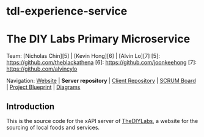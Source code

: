 # tdl-experience-service

The DIY Labs Primary Microservice 
========================================================================

Team: [Nicholas Chin][5] | [Kevin Hong][6] | [Alvin Lo][7]
  [5]: https://github.com/theblackathena
  [6]: https://github.com/joonkeehong
  [7]: https://github.com/alvincylo

Navigation: [Website][1] | **Server repository** | [Client Repository][2] | [SCRUM Board][3] | [Project Blueprint][4] | [Diagrams][9]

  [1]: https://thediylabs.com
  [2]: https://facebook.com
  [3]: https://trello.com/b/GGE9MAIj/thediylabs
  [4]: https://drive.google.com/drive/folders/1pnuU_NkWmLM9S7_38YvV06Ge3Xfxew1v
  [9]: https://google.com



Introduction
------------------------------------------------------------------------

This is the source code for the xAPI server of [TheDIYLabs][8], a website for the sourcing of local foods and services. 

  [8]: https://thediylabs.com


